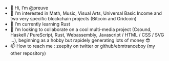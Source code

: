- 👋 Hi, I’m @preuve
- 👀 I’m interested in Math, Music, Visual Arts, Universal Basic Income and two very specific blockchain projects (Bitcoin and Gridcoin)
- 🌱 I’m currently learning Rust
- 💞️ I’m looking to collaborate on a cool multi-media project (Csound, Haskell / PureScript, Rust, Webassembly, Javascript / HTML / CSS / SVG ...), beginning as a hobby but rapidely generating lots of money 😎
- 📫 How to reach me : zeepity on twitter or github/ebmtranceboy (my other repository) 

<!---
preuve/preuve is a ✨ special ✨ repository because its `README.md` (this file) appears on your GitHub profile.
You can click the Preview link to take a look at your changes.
--->
